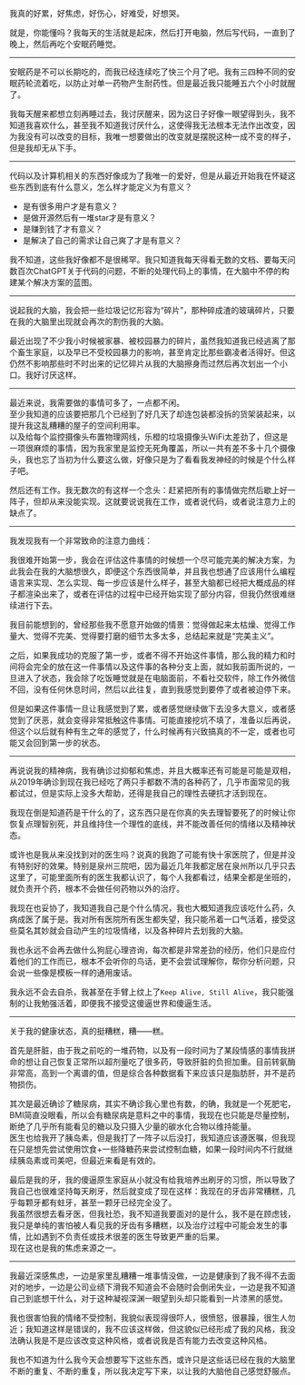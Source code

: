 我真的好累，好焦虑，好伤心，好难受，好想哭。

就是，你能懂吗？我每天的生活就是起床，然后打开电脑，然后写代码，一直到了晚上，然后再吃个安眠药睡觉。

---

安眠药是不可以长期吃的，而我已经连续吃了快三个月了吧。我有三四种不同的安眠药轮流着吃，以防止对单一药物产生耐药性。但是最近我只能睡五六个小时就醒了。

我每天醒来都想立刻再睡过去，我讨厌醒来，因为这日子好像一眼望得到头，我不知道我喜欢什么，甚至我不知道我讨厌什么，这使得我无法根本无法作出改变，因为我没有可以改变的目标，我唯一想要做出的改变就是摆脱这种一成不变的样子，但是我却无从下手。

---

代码以及计算机相关的东西好像成为了我唯一的爱好，但是从最近开始我在怀疑这些东西到底有什么意义，怎么样才能定义为有意义？

- 是有很多用户才是有意义？
- 是做开源然后有一堆star才是有意义？
- 是赚到钱了才有意义？
- 是解决了自己的需求让自己爽了才是有意义？

我不知道，这些我好像都不是很稀罕。我只知道我每天得看无数的文档、要每天问数百次ChatGPT关于代码的问题，不断的处理代码上的事情，在大脑中不停的构建某个解决方案的蓝图。

---

说起我的大脑，我会把一些垃圾记忆形容为“碎片”，那种碎成渣的玻璃碎片，只要在我的大脑里出现就会再次的割伤我的大脑。

最近出现了不少我小时候被家暴、被校园暴力的碎片，虽然我知道我已经逃离了那个畜生家庭，以及早已不受校园暴力的影响，甚至肯定比那些霸凌者活得好。但这仍然不影响那些时不时出来的记忆碎片从我的大脑擦身而过然后再次划出一个小口。我好讨厌这样。

---

最近来说，我需要做的事情可多了，一点都不闲。  
至少我知道的应该要把那几个已经到了好几天了却连包装都没拆的货架装起来，以提升我这乱糟糟的屋子的空间利用率。  
以及给每个监控摄像头布置物理网线，乐橙的垃圾摄像头WiFi太差劲了，但这是一项很麻烦的事情，因为我家里是监控无死角覆盖，所以一共有差不多十几个摄像头，我也忘了当初为什么要这么做，好像只是为了看看我发神经的时候是个什么样子吧。

然后还有工作。我无数次的有这样一个念头：赶紧把所有的事情做完然后歇上好一阵子，但却从来没能实现。这就要说说我在工作，或者说代码，或者说注意力上的缺点了。

---

我发现我有一个非常致命的注意力曲线：

我很难开始第一步，我会在评估这件事情的时候想一个尽可能完美的解决方案，为此我会在我的大脑想很久，即便这个东西很简单，并且我也想通了应该用什么编程语言来实现、怎么实现、每一步应该是什么样子，甚至大脑都已经把大概成品的样子都渲染出来了，或者在评估的过程中已经开始实现了部分内容，但我仍然很难继续进行下去。

我目前能想到的，曾经那些我不愿意开始做的情景：觉得做起来太枯燥、觉得工作量大、觉得不完美、觉得要打磨的细节太多太多，总结起来就是“完美主义”。

之后，如果我成功的克服了第一步，或者不得不开始这件事情，那么我的精力和时间将会完全的放在这一件事情以及这件事的各种分支上面，就如我前面所说的，一旦进入了状态，我会除了吃饭睡觉就是在电脑面前，不看社交软件，除工作外微信不回，没有任何休息时间，然后以此往复，直到我感觉到要停了或者被迫停下来。

但是如果这件事情一旦让我感觉到了累，或者感觉继续做下去没多大意义，或者感觉到了厌恶，就会变得非常抵触这件事情。可能直接挖坑不填了，准备以后再说，但这个以后就有种有生之年的感觉了，什么时候再有兴致搞真的不一定，或者也可能又会回到第一步的状态。

---

再说说我的精神病，我有确诊过抑郁和焦虑，并且大概率还有可能是可能是双相，从2019年确诊到现在我已经吃了两只手都数不清的各种药了，几乎市面常见的我都试过，但是实际上没多大帮助，还得是我自己的理性去硬抗才活到现在。

我现在倒是知道药是干什么的了，这东西只是在你真的失去理智要死了的时候让你恢复点理智别死，并且维持住一个理性的底线，并不能改善任何的情绪以及精神状态。

或许也是我从来没找到对的医生吗？说真的我跑了可能有快十家医院了，但是并没有特别好的效果。特别是泉州三院吧，因为最近几年我都定居在泉州所以几乎只去这里了，可能里面所有的医生我都认识了，每个人我都看过，结果全都是坐班的，就负责开个药，根本不会做任何药物以外的治疗。

我现在也妥协了，我知道我自己是个什么情况，我也大概知道我应该吃什么药，久病成医了属于是。我对所有医院所有医生都失望，我只能吊着一口气活着，接受这些莫名其妙就会自动产生的垃圾情绪，以及各种碎片去划我的大脑。

我也永远不会再去做什么狗屁心理咨询，每次都是非常差劲的经历，他们只是应付着他们的工作而已，根本不会听你的鸟话，更不会尝试理解你，帮你分析问题，只会说一些像是模板一样的通用废话。

我永远不会去自杀，我甚至在手臂上纹上了`Keep Alive, Still Alive`，我只能强制的让我勉强活着，即便我不接受这傻逼世界和傻逼生活。

---

关于我的健康状态，真的挺糟糕，糟——糕。

首先是肝脏，由于我之前吃的一堆药物，以及有一段时间为了某段情感的事情我拼命的想让自己恢复正常所以超剂量吃了很多药，导致肝脏的负担加重。目前转氨酶非常高，高到一个离谱的值，但是综合各种数据看下来应该只是脂肪肝，并不是药物损伤。

其次是最近确诊了糖尿病，其实不确诊我心里也有数，的确，我就是一个死肥宅，BMI简直没眼看，所以会有糖尿病是意料之中的事情，我现在也只能是尽量控制，断绝了几乎所有能看见的糖以及只摄入少量的碳水化合物以维持能量。  
医生也给我开了胰岛素，但是我打了一阵子以后没打，我知道应该遵医嘱，但我现在只是想先尝试使用饮食+一些降糖药来尝试控制血糖，如果一段时间内不行就继续胰岛素或司美吧，但最近来看是有效的。

最后是我的牙，我的傻逼原生家庭从小就没有给我培养出刷牙的习惯，所以导致了我自己也很难坚持每天刷牙，然后就变成了现在这样：我现在的牙齿非常糟糕，几乎每颗牙都有蛀牙，甚至一颗牙已经完全没了。  
我虽然很想去看牙医，但我社恐，我不知道我要面对的是什么，我不是在顾虑钱，我只是单纯的害怕被人看见我的牙齿有多糟糕，以及治疗过程中可能会发生的事情，比如遇到不负责任或技术很差的医生导致更严重的后果。  
现在这也是我的焦虑来源之一。

---

我最近深感焦虑，一边是家里乱糟糟一堆事情没做，一边是健康到了我不得不去面对的地步，一边是公司业绩下滑我不知道会不会随时会倒闭失业，一边是我不知道自己到底想干什么，对于这种凝视深渊一眼望到头却只能看到一片漆黑的感觉。

我也很害怕我的情绪不受控制，我貌似表现得很吓人，很愤怒，很暴躁，很生人勿近；我知道这样是错误的，我不应该这样做，但这貌似已经形成了我的风格，我没法确认我是不是应该改变这种风格，或者说我是否有能力去改变这种风格。

我也不知道为什么我今天会想要写下这些东西，或许只是这些话已经在我的大脑里不断的重复、不断的重复，所以我决定写下来，以让我的大脑他自己感觉舒服点。
